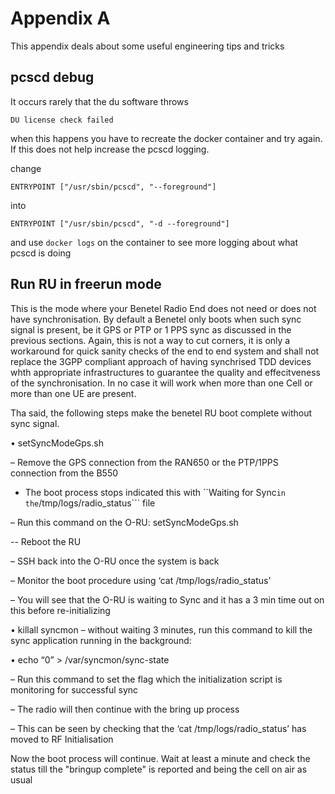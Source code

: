 # Appendix A
This appendix deals about some useful engineering tips and tricks

## pcscd debug
It occurs rarely that the du software throws
```
DU license check failed
```
when this happens you have to recreate the docker container and try again.
If this does not help increase the pcscd logging.

change 
```
ENTRYPOINT ["/usr/sbin/pcscd", "--foreground"]
```

into

```
ENTRYPOINT ["/usr/sbin/pcscd", "-d --foreground"]
```

and  use ``` docker logs ``` on the container to see more logging about what pcscd is doing

## Run RU in freerun mode
This is the mode where your Benetel Radio End does not need or does not have synchronisation. By default a Benetel only boots when such sync signal is present, be it GPS or PTP or 1 PPS sync as discussed in the previous sections. Again, this is not a way to cut corners, it is only a workaround for quick sanity checks of the end to end system and shall not replace the 3GPP compliant approach of having synchrised TDD devices whth appropriate infrastructures to guarantee the quality and effecitveness of the synchronisation. In no case it will work when more than one Cell or more than one UE are present.


Tha said, the following steps make the benetel RU boot complete without sync signal.


• setSyncModeGps.sh

–  Remove the GPS connection from the RAN650 or the PTP/1PPS connection from the B550

- The boot process stops indicated this with ``Waiting for Sync``` in the ```/tmp/logs/radio_status``` file

–  Run this command on the O-RU:  setSyncModeGps.sh

-- Reboot the RU

–  SSH back into the O-RU once the system is back

–  Monitor the boot procedure using ‘cat /tmp/logs/radio_status’

–  You will see that the O-RU is waiting to Sync and it has a 3 min time out on this before re-initializing

• killall syncmon
– without waiting 3 minutes, run this command to kill the sync application running in the background:

• echo “0” > /var/syncmon/sync-state

–  Run this command to set the flag which the initialization script is monitoring for successful sync

–  The radio will then continue with the bring up process

–  This can be seen by checking that the ‘cat /tmp/logs/radio_status’ has moved to RF Initialisation


Now the boot process will continue. Wait at least a minute and check the status till the "bringup complete" is reported and being the cell on air as usual 

